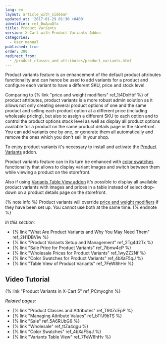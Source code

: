 ```yaml
---
lang: en
layout: article_with_sidebar
updated_at: '2017-01-29 01:30 +0400'
identifier: ref_0uApuQfx
title: Product Variants
version: X-Cart with Product Variants Addon
categories:
  - User manual
published: true
order: 300
redirect_from:
  - /product_classes_and_attributes/product_variants.html
---
```

Product variants feature is an enhancement of the default product attributes functionality and can hence be used to add variants for a product and configure each variant to have a different SKU, price and stock level.

Comparing to {% link "price and weight modifiers" ref_1t4DxHbf %} of product attributes, product variants is a more robust admin solution as it allows not only creating several product options of one and the same product and selling each product option at a different price (including wholesale pricing), but also to assign a different SKU to each option and to control the product options stock level as well as display all product options available for a product on the same product details page in the storefront. You can add variants one by one, or generate them all automatically and remove the ones which you don't sell in your shop.

To enjoy product variants it's necessary to install and activate the [Product Variants](https://market.x-cart.com/addons/product-variants.html "Product Variants") addon. 

Product variants feature can in its turn be enhanced with [color swatches](https://market.x-cart.com/addons/color-swatches.html "Product Variants") functionality that allows 
to display variant images and switch between them while viewing a product on the storefront. 

Also if using [Variants Table View addon](https://market.x-cart.com/addons/variants-table-view.html "Product Variants") it's possible to display all available product variants with images and prices in a table instead of select drop-down on a product details page on the storefront.

{% note info %}
Product variants will override [price and weight modifiers](https://kb.x-cart.com/product_classes_and_attributes/managing_attribute_values.html#price-and-weight-modifiers "Product variants") if they have been set up. You cannot use both at the same time.
{% endnote %}

_In this section:_

*   {% link "What Are Product Variants and Why You May Need Them" ref_2H1DBViw %}
*   {% link "Product Variants Setup and Management" ref_2Tg4d2Tx %}
*   {% link "Sale Price for Product Variants" ref_7ibnw4cP %}
*   {% link "Wholesale Prices for Product Variants" ref_1wyZZ2Nf %}
*   {% link "Color Swatches for Product Variants" ref_4bXaF5qJ %}
*   {% link "Table View of Product Variants" ref_7FeW8hHv %}

## Video Tutorial

{% link "Product Variants in X-Cart 5" ref_PCmycghn %}




_Related pages:_

*   {% link "Product Classes and Attributes" ref_T90ZcEpP %}
*   {% link "Managing Attribute Values" ref_bTfJ9bTS %}
*   {% link "Sale" ref_5A6RUbG6 %}
*   {% link "Wholesale" ref_ttZa4qgu %}
*   {% link "Color Swatches" ref_4bXaF5qJ %}
*   {% link "Variants Table View" ref_7FeW8hHv %}
